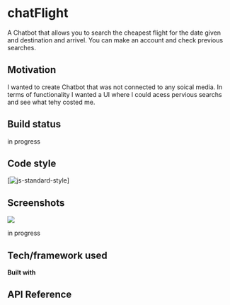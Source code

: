 # chatFlight
A Chatbot that allows you to search the cheapest flight for the date given and destination and arrivel. You can make an account and check previous searches.

## Motivation 

I wanted to create Chatbot that was not connected to any soical media. In terms of functionality I wanted a UI where I could acess pervious searchs and see what tehy costed me. 


## Build status

in progress 

## Code style

[![js-standard-style](https://img.shields.io/badge/code%20style-standard-brightgreen.svg?style=flat)]

## Screenshots

![](login.gif)

in progress 

## Tech/framework used

<b>Built with</b>

## API Reference
